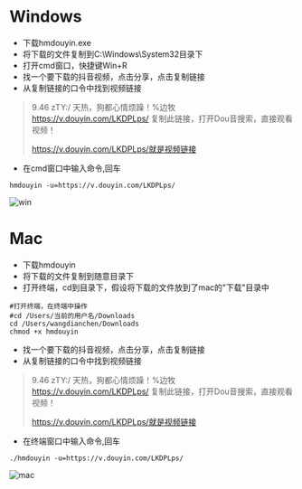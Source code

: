 # Windows

-  下载hmdouyin.exe
-  将下载的文件复制到C:\Windows\System32目录下
-  打开cmd窗口，快捷键Win+R
-  找一个要下载的抖音视频，点击分享，点击复制链接
-  从复制链接的口令中找到视频链接
> 9.46 zTY:/ 天热，狗都心情烦躁！%边牧   https://v.douyin.com/LKDPLps/ 复制此链接，打开Dou音搜索，直接观看视频！
>
> https://v.douyin.com/LKDPLps/就是视频链接
-  在cmd窗口中输入命令,回车
```
hmdouyin -u=https://v.douyin.com/LKDPLps/
```
![win](https://user-images.githubusercontent.com/28257606/155286492-540648e1-ab9c-41b2-af3a-23c42bd65e90.png)

# Mac
-  下载hmdouyin
-  将下载的文件复制到随意目录下
-  打开终端，cd到目录下，假设将下载的文件放到了mac的"下载"目录中
```
#打开终端，在终端中操作
#cd /Users/当前的用户名/Downloads
cd /Users/wangdianchen/Downloads
chmod +x hmdouyin
```
-  找一个要下载的抖音视频，点击分享，点击复制链接
-  从复制链接的口令中找到视频链接
> 9.46 zTY:/ 天热，狗都心情烦躁！%边牧   https://v.douyin.com/LKDPLps/ 复制此链接，打开Dou音搜索，直接观看视频！
>
> https://v.douyin.com/LKDPLps/就是视频链接
-  在终端窗口中输入命令,回车
```
./hmdouyin -u=https://v.douyin.com/LKDPLps/
```
![mac](https://user-images.githubusercontent.com/28257606/155286482-51b907ea-109a-4e83-b9cd-0ca9c2b0f88d.jpg)

